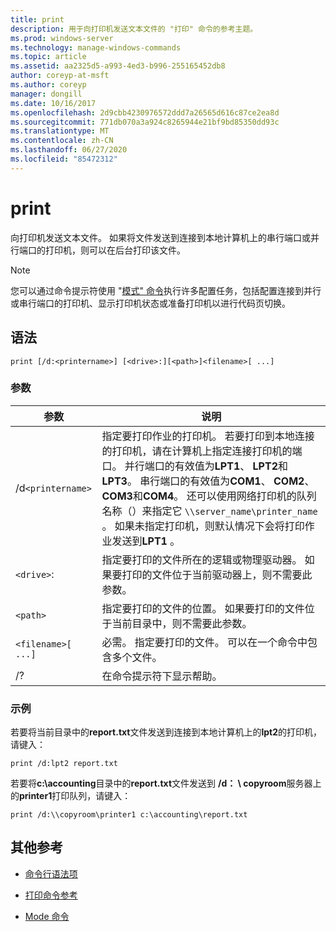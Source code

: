 ```yaml
---
title: print
description: 用于向打印机发送文本文件的 "打印" 命令的参考主题。
ms.prod: windows-server
ms.technology: manage-windows-commands
ms.topic: article
ms.assetid: aa2325d5-a993-4ed3-b996-255165452db8
author: coreyp-at-msft
ms.author: coreyp
manager: dongill
ms.date: 10/16/2017
ms.openlocfilehash: 2d9cbb4230976572ddd7a26565d616c87ce2ea8d
ms.sourcegitcommit: 771db070a3a924c8265944e21bf9bd85350dd93c
ms.translationtype: MT
ms.contentlocale: zh-CN
ms.lasthandoff: 06/27/2020
ms.locfileid: "85472312"
---
```

# <a name="print"></a>print

向打印机发送文本文件。 如果将文件发送到连接到本地计算机上的串行端口或并行端口的打印机，则可以在后台打印该文件。

> [!NOTE]
> 您可以通过命令提示符使用 "[模式" 命令](mode.md)执行许多配置任务，包括配置连接到并行或串行端口的打印机、显示打印机状态或准备打印机以进行代码页切换。

## <a name="syntax"></a>语法

```
print [/d:<printername>] [<drive>:][<path>]<filename>[ ...]
```

### <a name="parameters"></a>参数

| 参数 | 说明 |
|--|--|
| /d`<printername>` | 指定要打印作业的打印机。 若要打印到本地连接的打印机，请在计算机上指定连接打印机的端口。 并行端口的有效值为**LPT1**、 **LPT2**和**LPT3**。 串行端口的有效值为**COM1**、 **COM2**、 **COM3**和**COM4**。 还可以使用网络打印机的队列名称（）来指定它 `\\server_name\printer_name` 。 如果未指定打印机，则默认情况下会将打印作业发送到**LPT1** 。 |
| `<drive>`: | 指定要打印的文件所在的逻辑或物理驱动器。 如果要打印的文件位于当前驱动器上，则不需要此参数。 |
| `<path>` | 指定要打印的文件的位置。 如果要打印的文件位于当前目录中，则不需要此参数。 |
| `<filename>[ ...]` | 必需。 指定要打印的文件。 可以在一个命令中包含多个文件。 |
| /? | 在命令提示符下显示帮助。 |

### <a name="examples"></a>示例

若要将当前目录中的**report.txt**文件发送到连接到本地计算机上的**lpt2**的打印机，请键入：

```
print /d:lpt2 report.txt
```

若要将**c:\accounting**目录中的**report.txt**文件发送到 **/d： \\ copyroom**服务器上的**printer1**打印队列，请键入：

```
print /d:\\copyroom\printer1 c:\accounting\report.txt
```

## <a name="additional-references"></a>其他参考

- [命令行语法项](command-line-syntax-key.md)

- [打印命令参考](print-command-reference.md)

- [Mode 命令](mode.md)